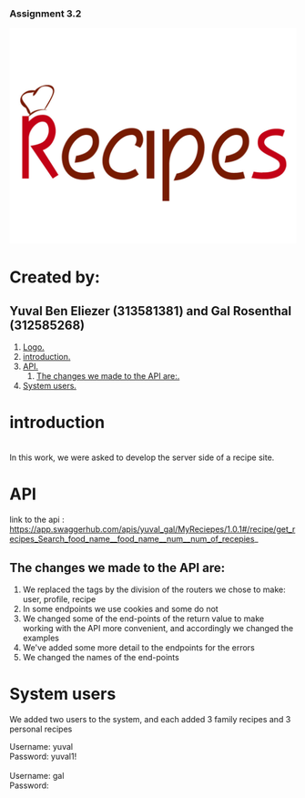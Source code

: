 ### Assignment 3.2
<a name="logo"></a>

![logo](logo.jpg)
# Created by:
## Yuval Ben Eliezer (313581381) and Gal Rosenthal (312585268)

1. [ Logo. ](#logo)
1. [introduction. ](#introduction)
1. [ API. ](#ourAPI)
    1. [ The changes we made to the API are:. ](#changes)
1. [ System users. ](#users)

<a name="introduction"></a>
# introduction
<br>
In this work, we were asked to develop the server side of a recipe site.

<a name="ourAPI"></a>
# API
 link to the api : https://app.swaggerhub.com/apis/yuval_gal/MyReciepes/1.0.1#/recipe/get_recipes_Search_food_name__food_name__num__num_of_recepies_

<a name="changes"></a>
## The changes we made to the API are:
1. We replaced the tags by the division of the routers we chose to make: user, profile, recipe
2. In some endpoints we use cookies and some do not
3. We changed some of the end-points of the return value to make working with the API more convenient, and accordingly we changed the examples
4. We've added some more detail to the endpoints for the errors
5. We changed the names of the end-points
 
<a name="users"></a>
# System users
We added two users to the system, and each added 3 family recipes and 3 personal recipes

Username: yuval
<br>
Password: yuval1!
<br>
<br>
Username: gal
<br>
Password:
